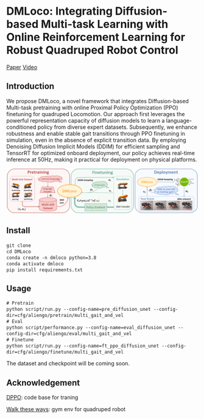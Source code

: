 # DMLoco: Integrating Diffusion-based Multi-task Learning with Online Reinforcement Learning for Robust Quadruped Robot Control

[Paper](https://arxiv.org/pdf/2507.05674)    [Video](https://youtu.be/kb3eeM9sMR4)

## Introduction
We propose DMLoco, a novel framework that integrates Diffusion-based Multi-task pretraining with online Proximal Policy Optimization (PPO) finetuning for quadruped Locomotion. Our approach first leverages the powerful representation capacity of diffusion models to learn a language-conditioned policy from diverse expert datasets. Subsequently, we enhance robustness and enable stable gait transitions through PPO finetuning in simulation, even in the absence of explicit transition data. By employing Denoising Diffusion Implicit Models (DDIM) for efficient sampling and TensorRT for optimized onboard deployment, our policy achieves real-time inference at 50Hz, making it practical for deployment on physical platforms.

![](./docs/frame.png)

## Install
```
git clone
cd DMLoco
conda create -n dmloco python=3.8
conda activate dmloco
pip install requirements.txt
```

## Usage
```
# Pretrain
python script/run.py --config-name=pre_diffusion_unet --config-dir=cfg/aliengo/pretrain/multi_gait_and_vel
# Eval
python script/performance.py --config-name=eval_diffusion_unet --config-dir=cfg/aliengo/eval/multi_gait_and_vel
# Finetune
python script/run.py --config-name=ft_ppo_diffusion_unet --config-dir=cfg/aliengo/finetune/multi_gait_and_vel
```
The dataset and checkpoint will be coming soon.

## Acknowledgement
[DPPO](https://github.com/irom-princeton/dppo): code base for traning

[Walk these ways](https://github.com/Improbable-AI/walk-these-ways): gym env for quadruped robot
